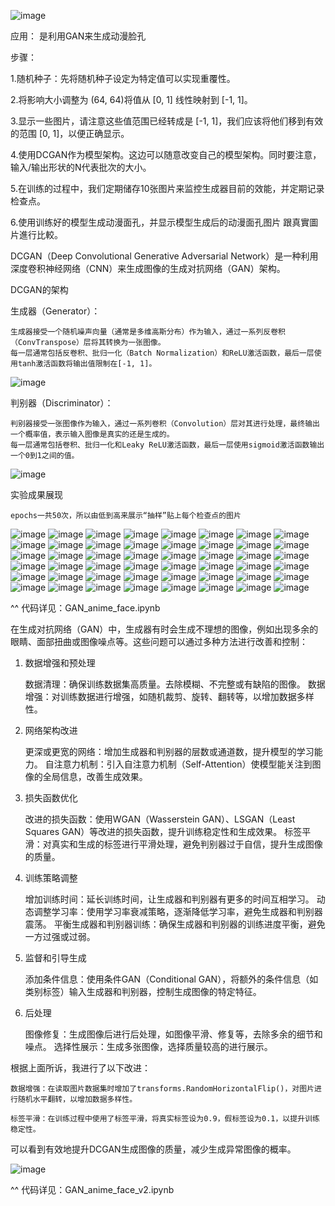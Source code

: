 ![image](https://github.com/joycelai140420/Project/assets/167413809/8235b8e9-2547-45d2-ab73-7632c42b9705)


应用：
是利用GAN来生成动漫脸孔

步骤：
  
  1.随机种子：先将随机种子设定为特定值可以实现重覆性。

  2.将影响大小调整为 (64, 64)将值从 [0, 1] 线性映射到 [-1, 1]。

  3.显示一些图片，请注意这些值范围已经转成是 [-1, 1]，我们应该将他们移到有效的范围 [0, 1]，以便正确显示。

  4.使用DCGAN作为模型架构。这边可以随意改变自己的模型架构。同时要注意，输入/输出形状的N代表批次的大小。

  5.在训练的过程中，我们定期储存10张图片来监控生成器目前的效能，并定期记录检查点。

  6.使用训练好的模型生成动漫面孔，并显示模型生成后的动漫面孔图片 跟真實圖片進行比較。


  
DCGAN（Deep Convolutional Generative Adversarial Network）是一种利用深度卷积神经网络（CNN）来生成图像的生成对抗网络（GAN）架构。

DCGAN的架构

生成器（Generator）：

    生成器接受一个随机噪声向量（通常是多维高斯分布）作为输入，通过一系列反卷积（ConvTranspose）层将其转换为一张图像。
    每一层通常包括反卷积、批归一化（Batch Normalization）和ReLU激活函数，最后一层使用tanh激活函数将输出值限制在[-1, 1]。
    
![image](https://github.com/joycelai140420/Project/assets/167413809/f1352b0f-6bcb-40e3-ac2f-03ab95d6c12f)

判别器（Discriminator）：

    判别器接受一张图像作为输入，通过一系列卷积（Convolution）层对其进行处理，最终输出一个概率值，表示输入图像是真实的还是生成的。
    每一层通常包括卷积、批归一化和Leaky ReLU激活函数，最后一层使用sigmoid激活函数输出一个0到1之间的值。

![image](https://github.com/joycelai140420/Project/assets/167413809/5b8a8ed4-234f-4b8c-8353-8dbb38ae0975)


实验成果展现

    epochs一共50次，所以由低到高来展示“抽样”贴上每个检查点的图片
    
![image](https://github.com/joycelai140420/Project/assets/167413809/b41be98f-5c8f-44c6-995e-e8cbaa61159d)
![image](https://github.com/joycelai140420/Project/assets/167413809/80b7a108-0d27-46bd-8a7b-1acb897b8876)
![image](https://github.com/joycelai140420/Project/assets/167413809/94a96fa0-4006-4813-9dee-706841874012)
![image](https://github.com/joycelai140420/Project/assets/167413809/b6c932da-860b-4429-96d4-8535317fb074)
![image](https://github.com/joycelai140420/Project/assets/167413809/c94080c2-02aa-4da1-90d5-3f9db7d69180)
![image](https://github.com/joycelai140420/Project/assets/167413809/5c9a1cb3-1b78-4a16-a0a9-ba5c9898500b)
![image](https://github.com/joycelai140420/Project/assets/167413809/917898ff-6bc0-4272-ab4e-7c5a6c7ac0c2)
![image](https://github.com/joycelai140420/Project/assets/167413809/7c491364-f19e-476f-81ab-10c2b4889ebb)
![image](https://github.com/joycelai140420/Project/assets/167413809/210bd3ab-df51-4730-9218-cc3fce4dfa79)
![image](https://github.com/joycelai140420/Project/assets/167413809/09a62525-61b3-4a0c-a451-81c534e3dadf)
![image](https://github.com/joycelai140420/Project/assets/167413809/0b5ae46d-5f50-479f-8f3e-2df22aad0e03)
![image](https://github.com/joycelai140420/Project/assets/167413809/934ec520-0996-4c63-a0a8-0582c1e86cb7)
![image](https://github.com/joycelai140420/Project/assets/167413809/bc77e851-d9da-48c5-992d-f2a3cc8f391e)
![image](https://github.com/joycelai140420/Project/assets/167413809/7f3e897a-973f-4256-aee3-56aeded9b2e4)
![image](https://github.com/joycelai140420/Project/assets/167413809/5595a773-e044-4adb-ab8d-a6c09d7114e7)
![image](https://github.com/joycelai140420/Project/assets/167413809/a49be8d0-d8ba-4bb8-905a-acaf1aa14f76)
![image](https://github.com/joycelai140420/Project/assets/167413809/0b07e763-c488-496e-a5dd-857073a26ddf)
![image](https://github.com/joycelai140420/Project/assets/167413809/600f1528-2816-4ba5-a1cf-62e5200e9f78)
![image](https://github.com/joycelai140420/Project/assets/167413809/6b4c8c84-7e59-4b5d-8e8e-658a68c6fa88)
![image](https://github.com/joycelai140420/Project/assets/167413809/25961ca6-4473-498a-9abb-65a2c62107e9)
![image](https://github.com/joycelai140420/Project/assets/167413809/dd75e288-d9e9-4b23-bca7-a6b133d62e5f)
![image](https://github.com/joycelai140420/Project/assets/167413809/2f98944f-8aac-4873-bf9c-f00f8d6c1065)
![image](https://github.com/joycelai140420/Project/assets/167413809/04f87cca-5567-4f17-898d-1611db796721)
![image](https://github.com/joycelai140420/Project/assets/167413809/511d9f3c-c33d-4196-af1d-0cc1408dd3e5)
![image](https://github.com/joycelai140420/Project/assets/167413809/2b3f5853-5e09-4378-a1c6-06f9e66902ef)
![image](https://github.com/joycelai140420/Project/assets/167413809/cabae4d9-b1f9-4fb1-931b-c15b9899f749)
![image](https://github.com/joycelai140420/Project/assets/167413809/665b01e9-c535-4559-b4d2-001f75fabe97)
![image](https://github.com/joycelai140420/Project/assets/167413809/87670018-77bb-490b-aea6-469fbf716cee)
![image](https://github.com/joycelai140420/Project/assets/167413809/a42a04f1-3d4e-4b4f-9cc3-ba523f600b42)
![image](https://github.com/joycelai140420/Project/assets/167413809/47e6bd7f-974a-4a61-8611-0ef7209b68ba)
![image](https://github.com/joycelai140420/Project/assets/167413809/f62a4a79-9770-40ec-a17a-0ee8c63ca4e8)
![image](https://github.com/joycelai140420/Project/assets/167413809/79699c33-15af-470f-b160-07e8dbecff53)
![image](https://github.com/joycelai140420/Project/assets/167413809/3005c242-f723-42ad-ae43-d1fb52562a36)
![image](https://github.com/joycelai140420/Project/assets/167413809/97ad1331-ff59-420b-a08b-024e024cb0f5)
![image](https://github.com/joycelai140420/Project/assets/167413809/49e83b21-e39b-42df-b359-376fa03d4325)
![image](https://github.com/joycelai140420/Project/assets/167413809/db4bd765-120a-4e9c-be50-2c648fa34870)
![image](https://github.com/joycelai140420/Project/assets/167413809/8abde22e-1190-4921-ad19-237590fcaead)
![image](https://github.com/joycelai140420/Project/assets/167413809/55449d7a-3670-4432-b972-ea997055b4fd)
![image](https://github.com/joycelai140420/Project/assets/167413809/6b8c8f34-b2a8-429a-ac99-1ebfbf42ea7e)
![image](https://github.com/joycelai140420/Project/assets/167413809/c9de4104-9d39-4be9-8729-b40f04c3dacc)
![image](https://github.com/joycelai140420/Project/assets/167413809/2af3b57f-caef-4f3f-8a53-8414e3ef8e95)
![image](https://github.com/joycelai140420/Project/assets/167413809/fc19760b-7edc-4bc9-91c6-898e8fcab7b3)
![image](https://github.com/joycelai140420/Project/assets/167413809/1e48bfb0-e5ca-46f9-ad76-7d4dfb46efd4)
![image](https://github.com/joycelai140420/Project/assets/167413809/59cf26d2-b82f-47a1-8253-3ffdfae532a0)
![image](https://github.com/joycelai140420/Project/assets/167413809/84516486-209e-456a-a295-21db13ff518d)
![image](https://github.com/joycelai140420/Project/assets/167413809/7bf3fe76-57d4-467f-a098-22004c33fbad)
![image](https://github.com/joycelai140420/Project/assets/167413809/ffe0310e-36a3-4be2-b2e4-1936f822a74d)
![image](https://github.com/joycelai140420/Project/assets/167413809/87e1da79-c071-4b8b-8bc4-6bace7acb21b)

^^
代码详见：GAN_anime_face.ipynb


在生成对抗网络（GAN）中，生成器有时会生成不理想的图像，例如出现多余的眼睛、面部扭曲或图像噪点等。这些问题可以通过多种方法进行改善和控制：

1. 数据增强和预处理

   数据清理：确保训练数据集高质量。去除模糊、不完整或有缺陷的图像。
   数据增强：对训练数据进行增强，如随机裁剪、旋转、翻转等，以增加数据多样性。

2. 网络架构改进
   
   更深或更宽的网络：增加生成器和判别器的层数或通道数，提升模型的学习能力。
   自注意力机制：引入自注意力机制（Self-Attention）使模型能关注到图像的全局信息，改善生成效果。

3. 损失函数优化

   改进的损失函数：使用WGAN（Wasserstein GAN）、LSGAN（Least Squares GAN）等改进的损失函数，提升训练稳定性和生成效果。
   标签平滑：对真实和生成的标签进行平滑处理，避免判别器过于自信，提升生成图像的质量。

4. 训练策略调整

   增加训练时间：延长训练时间，让生成器和判别器有更多的时间互相学习。
   动态调整学习率：使用学习率衰减策略，逐渐降低学习率，避免生成器和判别器震荡。
   平衡生成器和判别器训练：确保生成器和判别器的训练进度平衡，避免一方过强或过弱。

5. 监督和引导生成

   添加条件信息：使用条件GAN（Conditional GAN），将额外的条件信息（如类别标签）输入生成器和判别器，控制生成图像的特定特征。

6. 后处理

   图像修复：生成图像后进行后处理，如图像平滑、修复等，去除多余的细节和噪点。
   选择性展示：生成多张图像，选择质量较高的进行展示。


根据上面所诉，我进行了以下改进：
    
    数据增强：在读取图片数据集时增加了transforms.RandomHorizontalFlip()，对图片进行随机水平翻转，以增加数据多样性。
    
    标签平滑：在训练过程中使用了标签平滑，将真实标签设为0.9，假标签设为0.1，以提升训练稳定性。

可以看到有效地提升DCGAN生成图像的质量，减少生成异常图像的概率。

![image](https://github.com/joycelai140420/Project/assets/167413809/28f2f731-f7c7-43fb-931e-c672f291e31d)

^^
代码详见：GAN_anime_face_v2.ipynb




























































    

